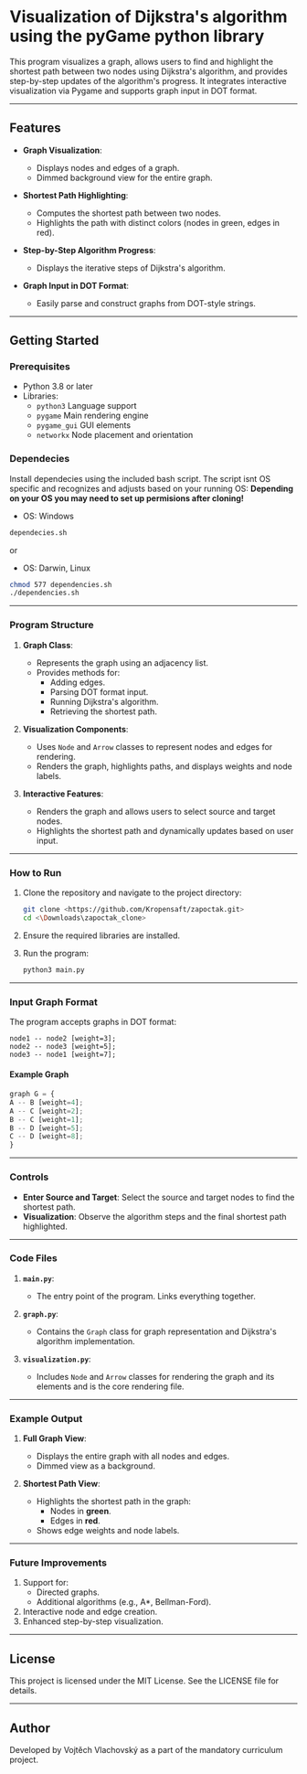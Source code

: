 
# Visualization of Dijkstra's algorithm using the pyGame python library

This program visualizes a graph, allows users to find and highlight the shortest path between two nodes using Dijkstra's algorithm, and provides step-by-step updates of the algorithm's progress. It integrates interactive visualization via Pygame and supports graph input in DOT format.

---

## Features

- **Graph Visualization**:
  - Displays nodes and edges of a graph.
  - Dimmed background view for the entire graph.

- **Shortest Path Highlighting**:
  - Computes the shortest path between two nodes.
  - Highlights the path with distinct colors (nodes in green, edges in red).

- **Step-by-Step Algorithm Progress**:
  - Displays the iterative steps of Dijkstra's algorithm.

- **Graph Input in DOT Format**:
  - Easily parse and construct graphs from DOT-style strings.

---

## Getting Started

### Prerequisites

- Python 3.8 or later
- Libraries:
  - `python3` Language support 
  - `pygame`  Main rendering engine
  - `pygame_gui` GUI elements
  - `networkx` Node placement and orientation

### Dependecies
Install dependecies using the included bash script. The script isnt OS specific and recognizes and adjusts based on your running OS:
**Depending on your OS you may need to set up permisions after cloning!**
- OS: Windows
```bash
dependecies.sh
```
or 

- OS: Darwin, Linux
```bash
chmod 577 dependencies.sh
./dependencies.sh
```

---

### Program Structure

1. **Graph Class**:
   - Represents the graph using an adjacency list.
   - Provides methods for:
     - Adding edges.
     - Parsing DOT format input.
     - Running Dijkstra's algorithm.
     - Retrieving the shortest path.

2. **Visualization Components**:
   - Uses `Node` and `Arrow` classes to represent nodes and edges for rendering.
   - Renders the graph, highlights paths, and displays weights and node labels.

3. **Interactive Features**:
   - Renders the graph and allows users to select source and target nodes.
   - Highlights the shortest path and dynamically updates based on user input.

---

### How to Run

1. Clone the repository and navigate to the project directory:
   ```bash
   git clone <https://github.com/Kropensaft/zapoctak.git>
   cd <\Downloads\zapoctak_clone>
   ```

2. Ensure the required libraries are installed.

3. Run the program:
   ```bash
   python3 main.py
   ```

---

### Input Graph Format

The program accepts graphs in DOT format:
```plaintext
node1 -- node2 [weight=3];
node2 -- node3 [weight=5];
node3 -- node1 [weight=7];
```

#### Example Graph
```python
graph G = {
A -- B [weight=4];
A -- C [weight=2];
B -- C [weight=1];
B -- D [weight=5];
C -- D [weight=8];
}
```

---

### Controls

- **Enter Source and Target**: Select the source and target nodes to find the shortest path.
- **Visualization**: Observe the algorithm steps and the final shortest path highlighted.

---

### Code Files

1. **`main.py`**:
   - The entry point of the program. Links everything together.

2. **`graph.py`**:
   - Contains the `Graph` class for graph representation and Dijkstra's algorithm implementation.

3. **`visualization.py`**:
   - Includes `Node` and `Arrow` classes for rendering the graph and its elements and is the core rendering file.

---

### Example Output

1. **Full Graph View**:
   - Displays the entire graph with all nodes and edges.
   - Dimmed view as a background.

2. **Shortest Path View**:
   - Highlights the shortest path in the graph:
     - Nodes in **green**.
     - Edges in **red**.
   - Shows edge weights and node labels.

---

### Future Improvements

1. Support for:
   - Directed graphs.
   - Additional algorithms (e.g., A*, Bellman-Ford).
2. Interactive node and edge creation.
3. Enhanced step-by-step visualization.

---

## License

This project is licensed under the MIT License. See the LICENSE file for details.

---

## Author

Developed by Vojtěch Vlachovský as a part of the mandatory curriculum project.
